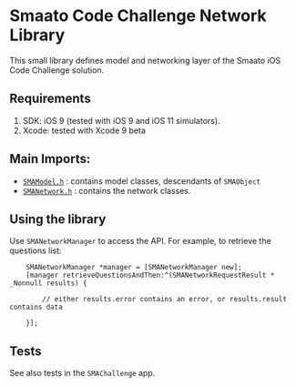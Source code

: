 #  Smaato Code Challenge Network Library

This small library defines model and networking layer of the Smaato iOS Code Challenge solution.

## Requirements

 1. SDK: iOS 9 (tested with iOS 9 and iOS 11 simulators).
 2. Xcode: tested with Xcode 9 beta

## Main Imports:

- [`SMAModel.h`](./SMAModel.h) : contains model classes, descendants of `SMAObject`
- [`SMANetwork.h`](.SMANetwork.h) : contains the network classes.

## Using the library

Use `SMANetworkManager` to access the API. For example, to retrieve the questions list:

        SMANetworkManager *manager = [SMANetworkManager new];
        [manager retrieveQuestionsAndThen:^(SMANetworkRequestResult * _Nonnull results) {
        
            // either results.error contains an error, or results.result contains data
        
        }];
        
## Tests

See also tests in the `SMAChallenge` app.

